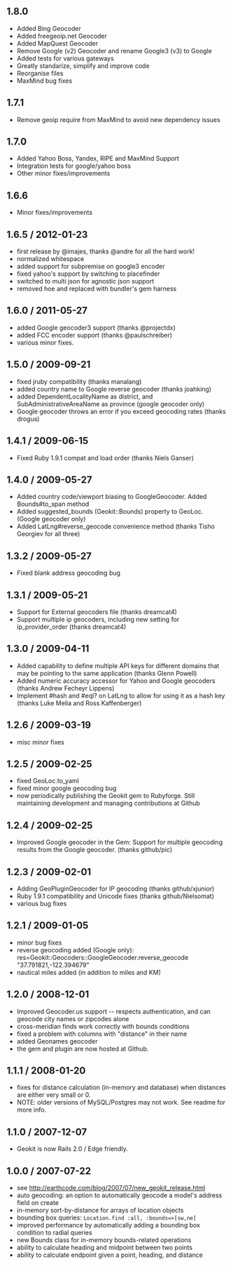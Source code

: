 ## 1.8.0

* Added Bing Geocoder
* Added freegeoip.net Geocoder
* Added MapQuest Geocoder
* Remove Google (v2) Geocoder and rename Google3 (v3) to Google
* Added tests for various gateways
* Greatly standarize, simplify and improve code
* Reorganise files
* MaxMind bug fixes

## 1.7.1

* Remove geoip require from MaxMind to avoid new dependency issues

## 1.7.0

* Added Yahoo Boss, Yandex, RIPE and MaxMind Support
* Integration tests for google/yahoo boss
* Other minor fixes/improvements

## 1.6.6

* Minor fixes/improvements

## 1.6.5 / 2012-01-23

* first release by @imajes, thanks @andre for all the hard work!
* normalized whitespace
* added support for subpremise on google3 encoder
* fixed yahoo's support by switching to placefinder
* switched to multi json for agnostic json support
* removed hoe and replaced with bundler's gem harness

## 1.6.0 / 2011-05-27

* added Google geocoder3 support (thanks @projectdx)
* added FCC encoder support (thanks @paulschreiber)
* various minor fixes.

## 1.5.0 / 2009-09-21

* fixed jruby compatibility (thanks manalang)
* added country name to Google reverse geocoder (thanks joahking)
* added  DependentLocalityName as district, and SubAdministrativeAreaName as province (google geocoder only)
* Google geocoder throws an error if you exceed geocoding rates (thanks drogus)

## 1.4.1 / 2009-06-15

* Fixed Ruby 1.9.1 compat and load order (thanks Niels Ganser)

## 1.4.0 / 2009-05-27

* Added country code/viewport biasing to GoogleGeocoder. Added Bounds#to_span method
* Added suggested_bounds (Geokit::Bounds) property to GeoLoc. (Google geocoder only)
* Added LatLng#reverse_geocode convenience method (thanks Tisho Georgiev for all three)

## 1.3.2 / 2009-05-27

* Fixed blank address geocoding bug

## 1.3.1 / 2009-05-21

* Support for External geocoders file (thanks dreamcat4)
* Support multiple ip geocoders, including new setting for ip_provider_order (thanks dreamcat4)

## 1.3.0 / 2009-04-11

* Added capability to define multiple API keys for different domains that may be pointing to the same application (thanks Glenn Powell)
* Added numeric accuracy accessor for Yahoo and Google geocoders (thanks Andrew Fecheyr Lippens)
* Implement #hash and #eql? on LatLng to allow for using it as a hash key (thanks Luke Melia and Ross Kaffenberger)

## 1.2.6 / 2009-03-19

* misc minor fixes

## 1.2.5 / 2009-02-25

* fixed GeoLoc.to_yaml
* fixed minor google geocoding bug
* now periodically publishing the Geokit gem to Rubyforge. Still maintaining development and managing contributions at Github

## 1.2.4 / 2009-02-25

* Improved Google geocoder in the Gem: Support for multiple geocoding results from the Google geocoder. (thanks github/pic)

## 1.2.3 / 2009-02-01

* Adding GeoPluginGeocoder for IP geocoding (thanks github/xjunior)
* Ruby 1.9.1 compatibility and Unicode fixes (thanks github/Nielsomat)
* various bug fixes

## 1.2.1 / 2009-01-05

* minor bug fixes
* reverse geocoding added (Google only): res=Geokit::Geocoders::GoogleGeocoder.reverse_geocode "37.791821,-122.394679"
* nautical miles added (in addition to miles and KM)

## 1.2.0 / 2008-12-01

* Improved Geocoder.us support -- respects authentication, and can geocode city names or zipcodes alone
* cross-meridian finds work correctly with bounds conditions
* fixed a problem with columns with "distance" in their name
* added Geonames geocoder
* the gem and plugin are now hosted at Github.

## 1.1.1 / 2008-01-20

* fixes for distance calculation (in-memory and database) when distances are either very small or 0. 
* NOTE: older versions of MySQL/Postgres may not work. See readme for more info.

## 1.1.0 / 2007-12-07

* Geokit is now Rails 2.0 / Edge friendly. 

## 1.0.0 / 2007-07-22

* see http://earthcode.com/blog/2007/07/new_geokit_release.html
* auto geocoding: an option to automatically geocode a model's address field on create
* in-memory sort-by-distance for arrays of location objects
* bounding box queries: `Location.find :all, :bounds=>[sw,ne]`
* improved performance by automatically adding a bounding box condition to radial queries
* new Bounds class for in-memory bounds-related operations
* ability to calculate heading and midpoint between two points
* ability to calculate endpoint given a point, heading, and distance

